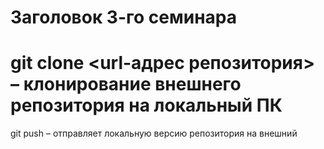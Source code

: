 # Заголовок 3-го семинара

# git clone <url-адрес репозитория> – клонирование внешнего репозитория на  локальный ПК

git push – отправляет локальную версию репозитория на внешний

